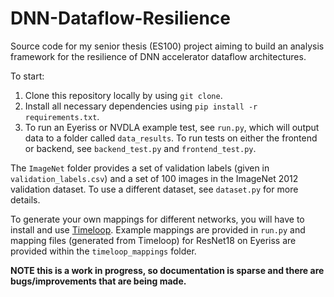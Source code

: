 # DNN-Dataflow-Resilience
Source code for my senior thesis (ES100) project aiming to build an analysis framework for the resilience of DNN accelerator dataflow architectures. 

To start:
1. Clone this repository locally by using `git clone`.
2. Install all necessary dependencies using `pip install -r requirements.txt`.
3. To run an Eyeriss or NVDLA example test, see `run.py`, which will output data to a folder called `data_results`. To run tests on either the frontend or backend, see `backend_test.py` and `frontend_test.py`.

The `ImageNet` folder provides a set of validation labels (given in `validation_labels.csv`) and a set of 100 images in the ImageNet 2012 validation dataset. To use a different dataset, see `dataset.py` for more details. 

To generate your own mappings for different networks, you will have to install and use [Timeloop](https://github.com/NVlabs/timeloop). Example mappings are provided in `run.py` and mapping files (generated from Timeloop) for ResNet18 on Eyeriss are provided within the `timeloop_mappings` folder. 

**NOTE this is a work in progress, so documentation is sparse and there are bugs/improvements that are being made.**
